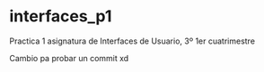 # interfaces_p1
Practica 1 asignatura de Interfaces de Usuario, 3º 1er cuatrimestre

Cambio pa probar un commit xd